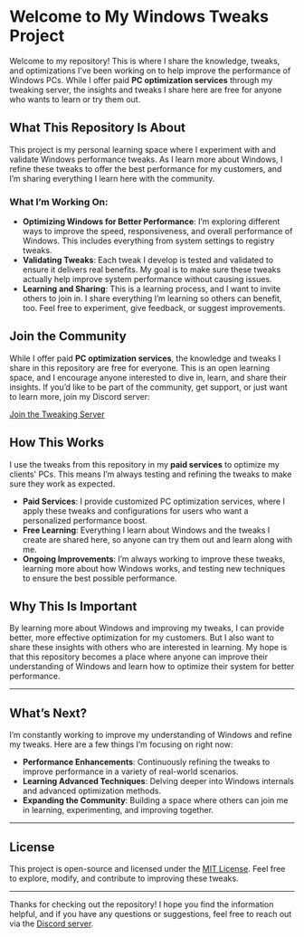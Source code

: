 # Welcome to My Windows Tweaks Project

Welcome to my repository! This is where I share the knowledge, tweaks, and optimizations I’ve been working on to help improve the performance of Windows PCs. While I offer paid **PC optimization services** through my tweaking server, the insights and tweaks I share here are free for anyone who wants to learn or try them out.

## What This Repository Is About

This project is my personal learning space where I experiment with and validate Windows performance tweaks. As I learn more about Windows, I refine these tweaks to offer the best performance for my customers, and I’m sharing everything I learn here with the community.

### What I’m Working On:

- **Optimizing Windows for Better Performance**: I’m exploring different ways to improve the speed, responsiveness, and overall performance of Windows. This includes everything from system settings to registry tweaks.
- **Validating Tweaks**: Each tweak I develop is tested and validated to ensure it delivers real benefits. My goal is to make sure these tweaks actually help improve system performance without causing issues.
- **Learning and Sharing**: This is a learning process, and I want to invite others to join in. I share everything I’m learning so others can benefit, too. Feel free to experiment, give feedback, or suggest improvements.

## Join the Community

While I offer paid **PC optimization services**, the knowledge and tweaks I share in this repository are free for everyone. This is an open learning space, and I encourage anyone interested to dive in, learn, and share their insights. If you’d like to be part of the community, get support, or just want to learn more, join my Discord server:

[Join the Tweaking Server](https://discord.gg/GXXrZzjYbt)

## How This Works

I use the tweaks from this repository in my **paid services** to optimize my clients' PCs. This means I’m always testing and refining the tweaks to make sure they work as expected.

- **Paid Services**: I provide customized PC optimization services, where I apply these tweaks and configurations for users who want a personalized performance boost.
- **Free Learning**: Everything I learn about Windows and the tweaks I create are shared here, so anyone can try them out and learn along with me.
- **Ongoing Improvements**: I’m always working to improve these tweaks, learning more about how Windows works, and testing new techniques to ensure the best possible performance.

## Why This Is Important

By learning more about Windows and improving my tweaks, I can provide better, more effective optimization for my customers. But I also want to share these insights with others who are interested in learning. My hope is that this repository becomes a place where anyone can improve their understanding of Windows and learn how to optimize their system for better performance.

---

## What’s Next?

I’m constantly working to improve my understanding of Windows and refine my tweaks. Here are a few things I’m focusing on right now:

- **Performance Enhancements**: Continuously refining the tweaks to improve performance in a variety of real-world scenarios.
- **Learning Advanced Techniques**: Delving deeper into Windows internals and advanced optimization methods.
- **Expanding the Community**: Building a space where others can join me in learning, experimenting, and improving together.

---

## License

This project is open-source and licensed under the [MIT License](LICENSE). Feel free to explore, modify, and contribute to improving these tweaks.

---

Thanks for checking out the repository! I hope you find the information helpful, and if you have any questions or suggestions, feel free to reach out via the [Discord server](https://discord.gg/GXXrZzjYbt).
